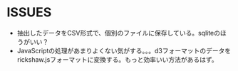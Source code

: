 ISSUES
======

* 抽出したデータをCSV形式で、個別のファイルに保存している。sqliteのほうがいい？
* JavaScriptの処理があまりよくない気がする。。。d3フォーマットのデータをrickshaw.jsフォーマットに変換する。もっと効率いい方法があるはず。
